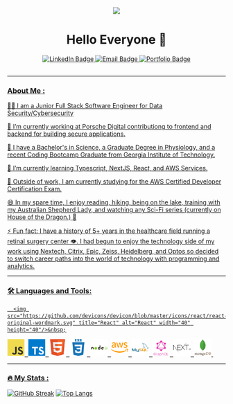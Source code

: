 <div id="header" align="center">
<img src="https://media.giphy.com/media/L1R1tvI9svkIWwpVYr/giphy.gif">
</div>
<div id="intro" align="center">
<h1>Hello Everyone 👋</h1>
<div id="badges">
<a href="https://www.linkedin.com/in/victoria-hendricks-665772a3/">
  <img src="https://img.shields.io/badge/LinkedIn-blue?style=for-the-badge&logo=linkedin&logoColor=white" alt="LinkedIn Badge"/>
<a href="mailto:torihendricks927@yahoo.com">  
  <img src="https://img.shields.io/badge/Email-purple?style=for-the-badge&logo=email&logoColor=white" alt="Email Badge"/>
 <a href="https://torihendricks927.github.io/Updated-Portfolio/"> 
  <img src="https://img.shields.io/badge/Portfolio-orange?style=for-the-badge&logo=portfolio&logoColor=white" alt="Portfolio Badge"/>
</div>
<img src="https://komarev.com/ghpvc/?username=torihendricks927&style=flat-square&color=blue" alt=""/>
</div>

---
  
###  About Me : 
  :woman_technologist: I am a Junior Full Stack Software Engineer for Data Security/Cybersecurity
  

🔭 I’m currently working at Porsche Digital contributiong to frontend and backend for building secure applications.
  
📖  I have a Bachelor's in Science, a Graduate Degree in Physiology, and a recent Coding Bootcamp Graduate from Georgia Institute of Technology.
  
🌱 I’m currently learning Typescript, NextJS, React, and AWS Services. 
  
🤔 Outside of work, I am currently studying for the AWS Certified Developer Certification Exam. 
  
😄 In my spare time, I enjoy reading, hiking, being on the lake, training with my Australian Shepherd Lady, and watching any Sci-Fi series (currently on House of the Dragon.) 🐉
  
⚡ Fun fact: I have a history of 5+ years in the healthcare field running a retinal surgery center 👁️‍. I had begun to enjoy the technology side of my work using Nextech, Citrix, Epic, Zeiss, Heidelberg, and Optos so decided to switch career paths into the world of technology with programming and analytics.

  ---
  
  ### 🛠️ Languages and Tools:
      <img src="https://github.com/devicons/devicon/blob/master/icons/react/react-original-wordmark.svg" title="React" alt="React" width="40" height="40"/>&nbsp;
  <img src="https://github.com/devicons/devicon/blob/master/icons/javascript/javascript-original.svg" title="JavaScript" alt="JavaScript" width="40" height="40"/>&nbsp;
  <img src="https://github.com/devicons/devicon/blob/master/icons/typescript/typescript-original.svg" title="TypeScript" alt="TypeScript" width="40" height="40"/>&nbsp;
  <img src="https://github.com/devicons/devicon/blob/master/icons/html5/html5-original.svg" title="HTML5" alt="HTML" width="40" height="40"/>&nbsp;
  <img src="https://github.com/devicons/devicon/blob/master/icons/css3/css3-plain-wordmark.svg"  title="CSS3" alt="CSS" width="40" height="40"/>&nbsp;
  <img src="https://github.com/devicons/devicon/blob/master/icons/nodejs/nodejs-original-wordmark.svg" title="NodeJS" alt="NodeJS" width="40" height="40"/>&nbsp;
  <img src="https://github.com/devicons/devicon/blob/master/icons/amazonwebservices/amazonwebservices-plain-wordmark.svg" title="AWS" alt="AWS" width="40" height="40"/>&nbsp;
  <img src="https://github.com/devicons/devicon/blob/master/icons/mysql/mysql-original-wordmark.svg" title="MySQL"  alt="MySQL" width="40" height="40"/>&nbsp;
<img src="https://github.com/devicons/devicon/blob/master/icons/graphql/graphql-plain-wordmark.svg" title="GraphQL"  alt="GraphQL" width="40" height="40"/>&nbsp;
  <img src="https://github.com/devicons/devicon/blob/master/icons/nextjs/nextjs-original-wordmark.svg" title="NextJS"  alt="NextJS" width="40" height="40"/>&nbsp;
   <img src="https://github.com/devicons/devicon/blob/master/icons/mongodb/mongodb-original-wordmark.svg" title="MongoDB"  alt="MongoDB" width="40" height="40"/>&nbsp;

  ---
  
  ### 🔥 My Stats : 
  
  [![GitHub Streak](http://github-readme-streak-stats.herokuapp.com?user=torihendricks927&theme=dark&background=000000)](https://git.io/streak-stats)
 [![Top Langs](https://github-readme-stats.vercel.app/api/top-langs/?username=torihendricks927&layout=compact&theme=vision-friendly-dark)](https://github.com/anuraghazra/github-readme-stats)

